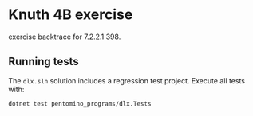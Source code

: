# Knuth 4B exercise

exercise backtrace for 7.2.2.1 398.

## Running tests

The `dlx.sln` solution includes a regression test project. Execute all tests
with:

```bash
dotnet test pentomino_programs/dlx.Tests
```
